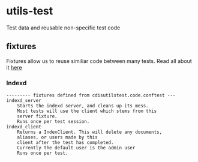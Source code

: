 # utils-test

Test data and reusable non-specific test code

## fixtures

Fixtures allow us to reuse similiar code between many tests.
Read all about it [here](https://docs.pytest.org/en/latest/fixture.html)

### Indexd

```text
--------- fixtures defined from cdisutilstest.code.conftest ---
indexd_server
    Starts the indexd server, and cleans up its mess.
    Most tests will use the client which stems from this
    server fixture.
    Runs once per test session.
indexd_client
    Returns a IndexClient. This will delete any documents,
    aliases, or users made by this
    client after the test has completed.
    Currently the default user is the admin user
    Runs once per test.
```

